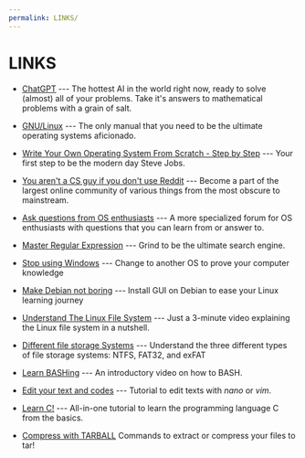 ```yaml
---
permalink: LINKS/
---
```

# LINKS

* [ChatGPT](https://chat.openai.com/) --- 
The hottest AI in the world right now, ready to solve (almost) all of your problems.
Take it's answers to mathematical problems with a grain of salt.

* [GNU/Linux](https://www.debian.org/doc/manuals/debian-reference/ch01.en.html) ---
  The only manual that you need to be the ultimate operating systems aficionado.

* [Write Your Own Operating System From Scratch - Step by Step](https://www.udemy.com/course/writing-your-own-operating-system-from-scratch/?utm_source=adwords&utm_medium=udemyads&utm_campaign=DSA_Catchall_la.EN_cc.ID&utm_term=_._ag_112265177716_._ad_500831051438_._de_c_._dm__._pl__._ti_dsa-483317574145_._li_9072592_._pd__._&gclid=CjwKCAjwr_CnBhA0EiwAci5sigSWDxvBGdt5YZygWK79diwGHXeIejxmH65hgdLy3rhhgXuDSw7dLxoCgwoQAvD_BwE) ---
  Your first step to be the modern day Steve Jobs.

* [You aren't a CS guy if you don't use Reddit](https://www.reddit.com/r/osdev/) ---
  Become a part of the largest online community of various things from the most obscure to mainstream.

* [Ask questions from OS enthusiasts](https://forum.osdev.org/) ---
  A more specialized forum for OS enthusiasts with questions that you can learn from or answer to.

* [Master Regular Expression](https://regexone.com/) ---
  Grind to be the ultimate search engine.

* [Stop using Windows](https://www.youtube.com/watch?v=w8hI4VdFV78) ---
  Change to another OS to prove your computer knowledge

* [Make Debian not boring](https://www.layerstack.com/resources/tutorials/How-to-install-Graphical-User-Interface-GUI-for-Debian-11-Cloud-Servers) ---
  Install GUI on Debian to ease your Linux learning journey

* [Understand The Linux File System](https://youtu.be/42iQKuQodW4?si=VbLXOklnOAigWtMI) ---
  Just a 3-minute video explaining the Linux file system in a nutshell.

* [Different file storage Systems](https://youtu.be/BV0-EPUYuQc?si=0Vsa9KHRk0molHC2) ---
  Understand the three different types of file storage systems: NTFS, FAT32, and exFAT

* [Learn BASHing](https://youtu.be/I4EWvMFj37g?si=k3eMdMC8G_1kGkRI) ---
  An introductory video on how to BASH.

* [Edit your text and codes](https://help.dreamhost.com/hc/en-us/articles/115006413028-Creating-and-editing-a-file-via-SSH) ---
  Tutorial to edit texts with _nano_ or _vim_.

* [Learn C!](https://www.w3schools.com/c/) ---
  All-in-one tutorial to learn the programming language C from the basics.

* [Compress with TARBALL](https://www.networkworld.com/article/3328840/working-with-tarballs-on-linux.html)
  Commands to extract or compress your files to tar!
